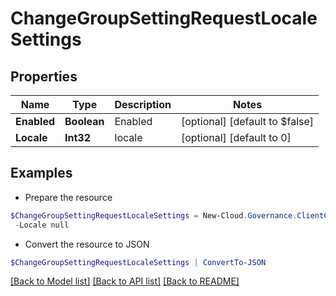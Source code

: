 # ChangeGroupSettingRequestLocaleSettings
## Properties

Name | Type | Description | Notes
------------ | ------------- | ------------- | -------------
**Enabled** | **Boolean** | Enabled | [optional] [default to $false]
**Locale** | **Int32** | locale | [optional] [default to 0]

## Examples

- Prepare the resource
```powershell
$ChangeGroupSettingRequestLocaleSettings = New-Cloud.Governance.ClientChangeGroupSettingRequestLocaleSettings  -Enabled null `
 -Locale null
```

- Convert the resource to JSON
```powershell
$ChangeGroupSettingRequestLocaleSettings | ConvertTo-JSON
```

[[Back to Model list]](../README.md#documentation-for-models) [[Back to API list]](../README.md#documentation-for-api-endpoints) [[Back to README]](../README.md)

